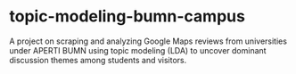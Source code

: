 # topic-modeling-bumn-campus
A project on scraping and analyzing Google Maps reviews from universities under APERTI BUMN using topic modeling (LDA) to uncover dominant discussion themes among students and visitors.
